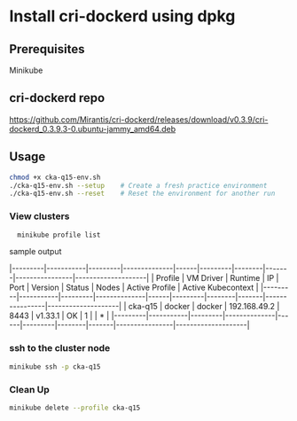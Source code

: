 # Install cri-dockerd using dpkg

## Prerequisites
Minikube 

## cri-dockerd repo

https://github.com/Mirantis/cri-dockerd/releases/download/v0.3.9/cri-dockerd_0.3.9.3-0.ubuntu-jammy_amd64.deb


## Usage

```sh
chmod +x cka-q15-env.sh
./cka-q15-env.sh --setup    # Create a fresh practice environment
./cka-q15-env.sh --reset    # Reset the environment for another run
```
 ### View clusters
```sh
  minikube profile list
```
sample output


|---------|-----------|---------|--------------|------|---------|--------|-------|----------------|--------------------|
| Profile | VM Driver | Runtime |      IP      | Port | Version | Status | Nodes | Active Profile | Active Kubecontext |
|---------|-----------|---------|--------------|------|---------|--------|-------|----------------|--------------------|
| cka-q15 | docker    | docker  | 192.168.49.2 | 8443 | v1.33.1 | OK     |     1 |                | *                  |
|---------|-----------|---------|--------------|------|---------|--------|-------|----------------|--------------------|

### ssh to the cluster node
```sh
minikube ssh -p cka-q15

```

### Clean Up 

```sh
minikube delete --profile cka-q15
```